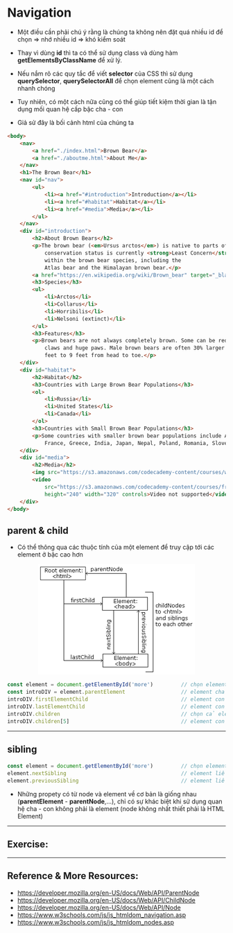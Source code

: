 # Navigation 
- Một điều cần phải chú ý rằng là chúng ta không nên đặt quá nhiều id để chọn => nhớ nhiều id => khó kiểm soát
- Thay vì dùng **id** thì ta có thể sử dụng class và dùng hàm **getElementsByClassName** để xử lý.
- Nếu nắm rõ các quy tắc để viết **selector** của CSS thì sử dụng **querySelector**, **querySelectorAll** để chọn element cũng là một cách nhanh chóng
- Tuy nhiên, có một cách nữa cũng có thể giúp tiết kiệm thời gian là tận dụng mối quan hệ cấp bậc cha - con

- Giả sử đây là bối cảnh html của chúng ta 
```html
<body>
	<nav>
		<a href="./index.html">Brown Bear</a>
		<a href="./aboutme.html">About Me</a>
	</nav>
	<h1>The Brown Bear</h1>
	<nav id="nav">
		<ul>
			<li><a href="#introduction">Introduction</a></li>
			<li><a href="#habitat">Habitat</a></li>
			<li><a href="#media">Media</a></li>
		</ul>
	</nav>
	<div id="introduction">
		<h2>About Brown Bears</h2>
		<p>The brown bear (<em>Ursus arctos</em>) is native to parts of northern Eurasia and North America. Its
			conservation status is currently <strong>Least Concern</strong>.<br /><br /> There are many subspecies
			within the brown bear species, including the
			Atlas bear and the Himalayan brown bear.</p>
		<a href="https://en.wikipedia.org/wiki/Brown_bear" target="_blank" id="link">Learn More</a>
		<h3>Species</h3>
		<ul>
			<li>Arctos</li>
			<li>Collarus</li>
			<li>Horribilis</li>
			<li>Nelsoni (extinct)</li>
		</ul>
		<h3>Features</h3>
		<p>Brown bears are not always completely brown. Some can be reddish or yellowish. They have very large, curved
			claws and huge paws. Male brown bears are often 30% larger than female brown bears. They can range from 5
			feet to 9 feet from head to toe.</p>
	</div>
	<div id="habitat">
		<h2>Habitat</h2>
		<h3>Countries with Large Brown Bear Populations</h3>
		<ol>
			<li>Russia</li>
			<li>United States</li>
			<li>Canada</li>
		</ol>
		<h3>Countries with Small Brown Bear Populations</h3>
		<p>Some countries with smaller brown bear populations include Armenia, Belarus, Bulgaria, China, Finland,
			France, Greece, India, Japan, Nepal, Poland, Romania, Slovenia, Turkmenistan, and Uzbekistan.</p>
	</div>
	<div id="media">
		<h2>Media</h2>
		<img src="https://s3.amazonaws.com/codecademy-content/courses/web-101/web101-image_brownbear.jpg" />
		<video
			src="https://s3.amazonaws.com/codecademy-content/courses/freelance-1/unit-1/lesson-2/htmlcss1-vid_brown-bear.mp4"
			height="240" width="320" controls>Video not supported</video>
	</div>
</body>
```

## parent & child
- Có thể thông qua các thuộc tính của một element để truy cập tới các element ở bậc cao hơn
<img style="display:block;margin:auto;" src="../sources/C4EJS/C4EJS-Lecture-10.2.jpg" >

```js
const element = document.getElementById('more')         // chọn element có id=more
const introDIV = element.parentElement                  // element cha div với id=introduction
introDIV.firstElementChild                              // element con đầu tiên - h2:About Brown Bears
introDIV.lastElementChild                               // element con cuối cùng - p:Brown bears are not...
introDIV.children                                       // chọn cả element con của, ở dạng HTML collections - giống như mảng!
introDIV.children[5]                                    // element con thứ 5 - h3:species
```

---

## sibling
```js
const element = document.getElementById('more')			// chọn element có id=more
element.nextSibling      								// element liền sau, là element h3:Species
element.previousSibling									// element liền trước, là element p:The brown bear...
```
- Những propety có từ node và element về cơ bản là giống nhau (**parentElement** - **parentNode**,...), chỉ có sự khác biệt khi sử dụng quan hệ cha - con không phải là element (node không nhất thiết phải là HTML Element)

---

## Exercise:

---

## Reference & More Resources: 
* https://developer.mozilla.org/en-US/docs/Web/API/ParentNode
* https://developer.mozilla.org/en-US/docs/Web/API/ChildNode
* https://developer.mozilla.org/en-US/docs/Web/API/Node
* https://www.w3schools.com/js/js_htmldom_navigation.asp
* https://www.w3schools.com/js/js_htmldom_nodes.asp

